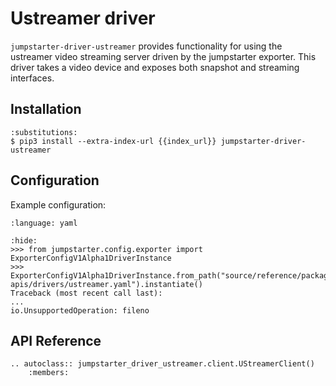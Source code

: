 # Ustreamer driver

`jumpstarter-driver-ustreamer` provides functionality for using the ustreamer
video streaming server driven by the jumpstarter exporter. This driver takes a
video device and exposes both snapshot and streaming interfaces.

## Installation

```{code-block} console
:substitutions:
$ pip3 install --extra-index-url {{index_url}} jumpstarter-driver-ustreamer
```

## Configuration

Example configuration:

```{literalinclude} ustreamer.yaml
:language: yaml
```

```{doctest}
:hide:
>>> from jumpstarter.config.exporter import ExporterConfigV1Alpha1DriverInstance
>>> ExporterConfigV1Alpha1DriverInstance.from_path("source/reference/package-apis/drivers/ustreamer.yaml").instantiate()
Traceback (most recent call last):
...
io.UnsupportedOperation: fileno
```

## API Reference

```{eval-rst}
.. autoclass:: jumpstarter_driver_ustreamer.client.UStreamerClient()
    :members:
```
